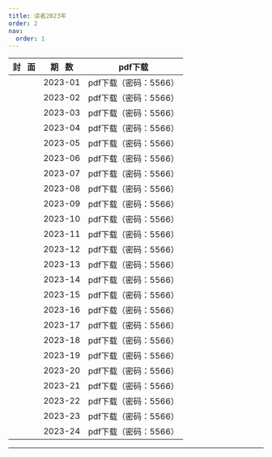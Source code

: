 ```yaml
---
title: 读者2023年
order: 2
nav:
  order: 1
---
```

| 封   面 | 期   数 |        pdf下载        |
| :-------: | :-------: | :-------------------: |
|          |  2023-01  | pdf下载（密码：5566） |
|          |  2023-02  | pdf下载（密码：5566） |
|          |  2023-03  | pdf下载（密码：5566） |
|          |  2023-04  | pdf下载（密码：5566） |
|          |  2023-05  | pdf下载（密码：5566） |
|          |  2023-06  | pdf下载（密码：5566） |
|          |  2023-07  | pdf下载（密码：5566） |
|          |  2023-08  | pdf下载（密码：5566） |
|          |  2023-09  | pdf下载（密码：5566） |
|          |  2023-10  | pdf下载（密码：5566） |
|          |  2023-11  | pdf下载（密码：5566） |
|          |  2023-12  | pdf下载（密码：5566） |
|          |  2023-13  | pdf下载（密码：5566） |
|          |  2023-14  | pdf下载（密码：5566） |
|          |  2023-15  | pdf下载（密码：5566） |
|          |  2023-16  | pdf下载（密码：5566） |
|          |  2023-17  | pdf下载（密码：5566） |
|          |  2023-18  | pdf下载（密码：5566） |
|          |  2023-19  | pdf下载（密码：5566） |
|          |  2023-20  | pdf下载（密码：5566） |
|          |  2023-21  | pdf下载（密码：5566） |
|          |  2023-22  | pdf下载（密码：5566） |
|          |  2023-23  | pdf下载（密码：5566） |
|          |  2023-24  | pdf下载（密码：5566） |

---
